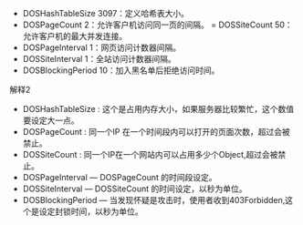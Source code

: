 - DOSHashTableSize 3097：定义哈希表大小。
- DOSPageCount 2：允许客户机访问同一页的间隔。
= DOSSiteCount 50：允许客户机的最大并发连接。
- DOSPageInterval 1：网页访问计数器间隔。
- DOSSiteInterval 1：全站访问计数器间隔。
- DOSBlockingPeriod 10：加入黑名单后拒绝访问时间。

解释2
- DOSHashTableSize : 这个是占用内存大小，如果服务器比较繁忙，这个数值要设定大一点。
- DOSPageCount : 同一个IP 在一个时间段内可以打开的页面次数，超过会被禁止。
- DOSSiteCount : 同一个IP在一个网站内可以占用多少个Object,超过会被禁止。
- DOSPageInterval — DOSPageCount 的时间段设定。
- DOSSiteInterval — DOSSiteCount 的时间设定，以秒为单位。
- DOSBlockingPeriod — 当发现怀疑是攻击时，使用者收到403Forbidden,这个是设定封锁时间，以秒为单位。